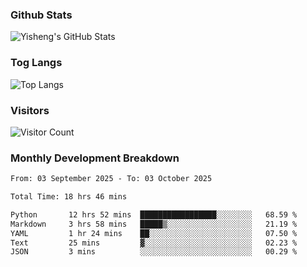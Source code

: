### Github Stats
![Yisheng's GitHub Stats](https://github-readme-stats-9qabuvhk1-gongyisheng.vercel.app/api?username=gongyisheng&count_private=true&show_icons=true)
### Tog Langs
![Top Langs](https://github-readme-stats-9qabuvhk1-gongyisheng.vercel.app/api/top-langs/?username=gongyisheng&layout=compact)
### Visitors
![Visitor Count](https://profile-counter.glitch.me/gongyisheng/count.svg)
### Monthly Development Breakdown
<!--START_SECTION:waka-->

```txt
From: 03 September 2025 - To: 03 October 2025

Total Time: 18 hrs 46 mins

Python       12 hrs 52 mins  █████████████████░░░░░░░░   68.59 %
Markdown     3 hrs 58 mins   █████▒░░░░░░░░░░░░░░░░░░░   21.19 %
YAML         1 hr 24 mins    ██░░░░░░░░░░░░░░░░░░░░░░░   07.50 %
Text         25 mins         ▓░░░░░░░░░░░░░░░░░░░░░░░░   02.23 %
JSON         3 mins          ░░░░░░░░░░░░░░░░░░░░░░░░░   00.29 %
```

<!--END_SECTION:waka-->
